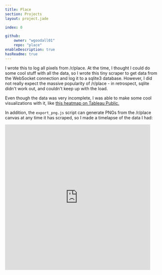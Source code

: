 ```yaml
---
title: Place
section: Projects
layout: project.jade

index: 0

github:
    owner: "wgoodall01"
    repo: "place"
enableDescription: true
hasReadme: true
---
```


I wrote this to log all pixels from /r/place. At the time, I thought I could do some cool stuff with all the data, so I wrote this tiny scraper to get data from the WebSocket connection and log it to a sqlite3 database. However, I did not really expect the massive popularity of /r/place - in retrospect, sqlite didn't work out, and couldn't keep up with the load.

Even though the data was very incomplete, I was able to make some cool visualizations with it, like [this heatmap on Tableau Public.](https://public.tableau.com/profile/william.goodall#!/vizhome/Place/Pixelsmin)


In addition, the `export_png.js` script can generate PNGs from the /r/place canvas at any time it has scraped, so I made a timelapse of the data I had:

<iframe src="https://vid.me/e/kfUe?stats=1" width="480" height="480" frameborder="0" allowfullscreen webkitallowfullscreen mozallowfullscreen scrolling="no"></iframe>


